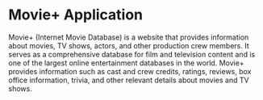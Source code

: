 # Movie+ Application

Movie+ (Internet Movie Database) is a website that provides information about movies, TV shows, actors, and 
other production crew members. It serves as a comprehensive database for film and television content and is 
one of the largest online entertainment databases in the world. Movie+ provides information such as cast and crew 
credits, ratings, reviews, box office information, trivia, and other relevant details about movies and TV shows. 
